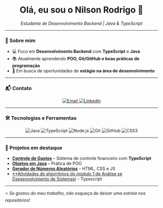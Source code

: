 <h1 align="center">Olá, eu sou o Nilson Rodrigo 👋</h1>

<p align="center">
  <em>Estudante de Desenvolvimento Backend | Java & TypeScript</em>
</p>

---

### 🚀 Sobre mim
- 💻 Foco em **Desenvolvimento Backend** com **TypeScript** e **Java**  
- 📚 Atualmente aprendendo **POO, Git/GitHub e boas práticas de programação**  
- 🎯 Em busca de oportunidades de **estágio na área de desenvolvimento**  

---

### 📬 Contato

<p align="center">
  <a href="mailto:nilsonrodrigues818@gmail.com">
    <img src="https://img.shields.io/badge/Email-D14836?style=for-the-badge&logo=gmail&logoColor=white" alt="Email"/>
  </a>
  <a href="https://www.linkedin.com/in/nilsonrodrigo/">
    <img src="https://img.shields.io/badge/LinkedIn-0077B5?style=for-the-badge&logo=linkedin&logoColor=white" alt="LinkedIn"/>
  </a>
</p>

---

### 🛠️ Tecnologias e Ferramentas
<div align="center">

![Java](https://img.shields.io/badge/Java-ED8B00?style=for-the-badge&logo=openjdk&logoColor=white)
![TypeScript](https://img.shields.io/badge/TypeScript-007ACC?style=for-the-badge&logo=typescript&logoColor=white)
![Node.js](https://img.shields.io/badge/Node.js-43853D?style=for-the-badge&logo=node.js&logoColor=white)
![Git](https://img.shields.io/badge/Git-F05032?style=for-the-badge&logo=git&logoColor=white)
![GitHub](https://img.shields.io/badge/GitHub-100000?style=for-the-badge&logo=github&logoColor=white)
![CSS3](https://img.shields.io/badge/CSS3-1572B6?style=for-the-badge&logo=css3&logoColor=white)

</div>

---

### 📂 Projetos em destaque
- [**Controle de Gastos**](https://github.com/Nilson-Rodrigo/controle-de-gastos) – Sistema de controle financeiro com **TypeScript**
- [**Objetos em Java**](https://github.com/Nilson-Rodrigo/Objetos) – Prática de POO
- [**Gerador de Números Aleatórios**](https://github.com/Nilson-Rodrigo/gerador_de_numeros_aleat-rios) – HTML, CSS e JS
- [**Atividades de algorritmos do módulo 1 de Análise se Dsesenvolvimento de Sistemas](https://github.com/Nilson-Rodrigo/modulo1.git)) - Typescript

---

⭐ _Se gostou do meu trabalho, não esqueça de deixar uma estrela nos repositórios!_
